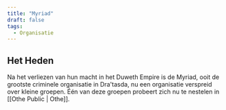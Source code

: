 ```yaml
---
title: "Myriad"
draft: false
tags:
  - Organisatie
---
```

 
## Het Heden
Na het verliezen van hun macht in het Duweth Empire is de Myriad, ooit de grootste criminele organisatie in Dra'tasda, nu een organisatie verspreid over kleine groepen. Één van deze groepen probeert zich nu te nestelen in [[Othe Public | Othe]].